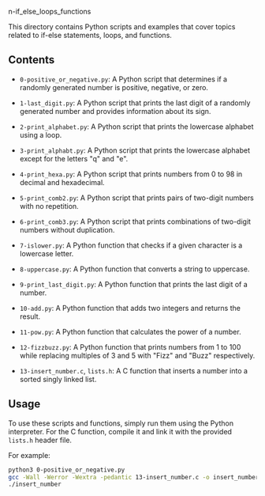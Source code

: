 
n-if_else_loops_functions

This directory contains Python scripts and examples that cover topics related to if-else statements, loops, and functions.

## Contents

- `0-positive_or_negative.py`: A Python script that determines if a randomly generated number is positive, negative, or zero.

- `1-last_digit.py`: A Python script that prints the last digit of a randomly generated number and provides information about its sign.

- `2-print_alphabet.py`: A Python script that prints the lowercase alphabet using a loop.

- `3-print_alphabt.py`: A Python script that prints the lowercase alphabet except for the letters "q" and "e".

- `4-print_hexa.py`: A Python script that prints numbers from 0 to 98 in decimal and hexadecimal.

- `5-print_comb2.py`: A Python script that prints pairs of two-digit numbers with no repetition.

- `6-print_comb3.py`: A Python script that prints combinations of two-digit numbers without duplication.

- `7-islower.py`: A Python function that checks if a given character is a lowercase letter.

- `8-uppercase.py`: A Python function that converts a string to uppercase.

- `9-print_last_digit.py`: A Python function that prints the last digit of a number.

- `10-add.py`: A Python function that adds two integers and returns the result.

- `11-pow.py`: A Python function that calculates the power of a number.

- `12-fizzbuzz.py`: A Python function that prints numbers from 1 to 100 while replacing multiples of 3 and 5 with "Fizz" and "Buzz" respectively.

- `13-insert_number.c`, `lists.h`: A C function that inserts a number into a sorted singly linked list.

## Usage

To use these scripts and functions, simply run them using the Python interpreter. For the C function, compile it and link it with the provided `lists.h` header file.

For example:

```bash
python3 0-positive_or_negative.py
gcc -Wall -Werror -Wextra -pedantic 13-insert_number.c -o insert_number
./insert_number
